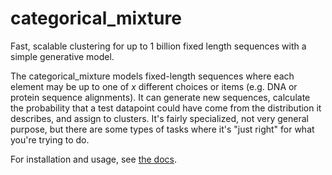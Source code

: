 # categorical_mixture
Fast, scalable clustering for up to 1 billion fixed length sequences with a simple generative model.


The categorical_mixture models fixed-length sequences where each element may be up to one of
*x* different choices or items (e.g. DNA or protein sequence alignments). It can generate
new sequences, calculate the probability that a test datapoint could have come from the
distribution it describes, and assign to clusters. It's fairly specialized, not very general
purpose, but there are some types of tasks where it's "just right" for what you're trying to do.

For installation and usage, see [the docs](https://categorical-mixture.readthedocs.io/en/latest/).
